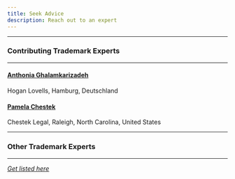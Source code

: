 ```yaml
---
title: Seek Advice
description: Reach out to an expert
---
```

---


### Contributing Trademark Experts

---

#### [Anthonia Ghalamkarizadeh](https://www.hoganlovells.com/anthonia-ghalamkarizadeh)

Hogan Lovells, Hamburg, Deutschland




#### [Pamela Chestek](https://chesteklegal.com/)

Chestek Legal, Raleigh, North Carolina, United States

---


### Other Trademark Experts

---


*[Get listed here](mailto:pamela@chesteklegal.com)*
